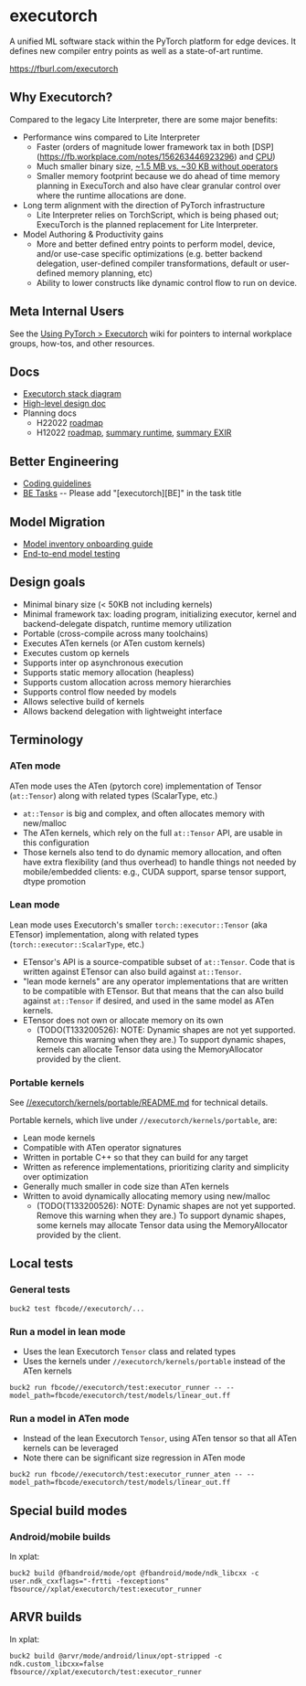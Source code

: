 # executorch
A unified ML software stack within the PyTorch platform for edge devices. It defines new compiler entry points as well as a state-of-art runtime.

https://fburl.com/executorch

## Why Executorch?
Compared to the legacy Lite Interpreter, there are some major benefits:
* Performance wins compared to Lite Interpreter
  * Faster (orders of magnitude lower framework tax in both [DSP] (https://fb.workplace.com/notes/156263446923296) and [CPU](https://fb.workplace.com/notes/821255839309664))
  * Much smaller binary size, [~1.5 MB vs. ~30 KB without operators](https://docs.google.com/document/d/11_QzIO1TEaRtLIcX4ubVzx-sUl2RPUm9Iwbn2Kt1ce4/edit#heading=h.7xrtrf77n4w5)
  * Smaller memory footprint because we do ahead of time memory planning in ExecuTorch and also have clear granular control over where the runtime allocations are done.
* Long term alignment with the direction of PyTorch infrastructure
  * Lite Interpreter relies on TorchScript, which is being phased out; ExecuTorch is the planned replacement for Lite Interpreter.
* Model Authoring & Productivity gains
  * More and better defined entry points to perform model, device, and/or use-case specific optimizations (e.g. better backend delegation, user-defined compiler transformations, default or user-defined memory planning, etc)
  * Ability to lower constructs like dynamic control flow to run on device.

## Meta Internal Users
See the [Using PyTorch > Executorch](https://www.internalfb.com/intern/wiki/PyTorch/Using_PyTorch/Executorch/)
wiki for pointers to internal workplace groups, how-tos, and other resources.

## Docs
* [Executorch stack diagram](https://docs.google.com/drawings/d/1bBIbG6YDIjdx8emS_6K23YM6WyRkKVpPt-26nznxroU/edit)
* [High-level design doc](https://docs.google.com/document/d/1Z12w6-KtwoFDh781LQAbfwUdEZw9cwTCmz5BmKuS6U8/edit#)
* Planning docs
  * H22022 [roadmap](https://fburl.com/executorch-plan)
  * H12022 [roadmap](https://fburl.com/executorch-plan-h12022), [summary runtime](https://fb.workplace.com/notes/1023022781732209), [summary EXIR](https://fb.workplace.com/notes/1094704288071438)

## Better Engineering
* [Coding guidelines](https://docs.google.com/document/d/1RERjvvUSNNQ_gysD-kkHhvbWyfCAaXk7pes9ZdZ1kqM/edit)
* [BE Tasks](https://www.internalfb.com/intern/taskgraph/?q=5567456559966061) -- Please add "[executorch][BE]" in the task title

## Model Migration
* [Model inventory onboarding guide](https://docs.google.com/document/d/1ofoKUvufDFZdZdEYQ1jgTCsuNbSLspDsahgiHhWncCY/edit)
* [End-to-end model testing](https://docs.google.com/document/d/1AeLlSgwhe9Gnj-44kIYv9iyLWdpb6ASF_epr0q4ey5s/edit)
## Design goals
* Minimal binary size (< 50KB not including kernels)
* Minimal framework tax: loading program, initializing executor, kernel and
  backend-delegate dispatch, runtime memory utilization
* Portable (cross-compile across many toolchains)
* Executes ATen kernels (or ATen custom kernels)
* Executes custom op kernels
* Supports inter op asynchronous execution
* Supports static memory allocation (heapless)
* Supports custom allocation across memory hierarchies
* Supports control flow needed by models
* Allows selective build of kernels
* Allows backend delegation with lightweight interface

## Terminology
### ATen mode
ATen mode uses the ATen (pytorch core) implementation of Tensor (`at::Tensor`)
along with related types (ScalarType, etc.)
* `at::Tensor` is big and complex, and often allocates memory with new/malloc
* The ATen kernels, which rely on the full `at::Tensor` API, are usable in this
  configuration
* Those kernels also tend to do dynamic memory allocation, and often have extra
  flexibility (and thus overhead) to handle things not needed by mobile/embedded
  clients: e.g., CUDA support, sparse tensor support, dtype promotion
### Lean mode
Lean mode uses Executorch's smaller `torch::executor::Tensor` (aka ETensor)
implementation, along with related types (`torch::executor::ScalarType`, etc.)
* ETensor's API is a source-compatible subset of `at::Tensor`. Code that is
  written against ETensor can also build against `at::Tensor`.
* "lean mode kernels" are any operator implementations that are written to be
  compatible with ETensor. But that means that the can also build against
  `at::Tensor` if desired, and used in the same model as ATen kernels.
* ETensor does not own or allocate memory on its own
  * (TODO(T133200526): NOTE: Dynamic shapes are not yet supported. Remove this
    warning when they are.) To support dynamic shapes, kernels can allocate
    Tensor data using the MemoryAllocator provided by the client.
### Portable kernels
See [//executorch/kernels/portable/README.md](portable/README.md) for technical details.

Portable kernels, which live under `//executorch/kernels/portable`, are:
* Lean mode kernels
* Compatible with ATen operator signatures
* Written in portable C++ so that they can build for any target
* Written as reference implementations, prioritizing clarity and simplicity
  over optimization
* Generally much smaller in code size than ATen kernels
* Written to avoid dynamically allocating memory using new/malloc
  * (TODO(T133200526): NOTE: Dynamic shapes are not yet supported. Remove this
    warning when they are.) To support dynamic shapes, some kernels may allocate
    Tensor data using the MemoryAllocator provided by the client.

## Local tests
### General tests
```
buck2 test fbcode//executorch/...
```
### Run a model in lean mode
* Uses the lean Executorch `Tensor` class and related types
* Uses the kernels under `//executorch/kernels/portable` instead of the ATen kernels
```
buck2 run fbcode//executorch/test:executor_runner -- --model_path=fbcode/executorch/test/models/linear_out.ff
```
### Run a model in ATen mode
* Instead of the lean Executorch `Tensor`, using ATen tensor so that all ATen kernels can be leveraged
* Note there can be significant size regression in ATen mode
```
buck2 run fbcode//executorch/test:executor_runner_aten -- --model_path=fbcode/executorch/test/models/linear_out.ff
```

## Special build modes
### Android/mobile builds
In xplat:
```
buck2 build @fbandroid/mode/opt @fbandroid/mode/ndk_libcxx -c user.ndk_cxxflags="-frtti -fexceptions" fbsource//xplat/executorch/test:executor_runner
```
## ARVR builds
In xplat:
```
buck2 build @arvr/mode/android/linux/opt-stripped -c ndk.custom_libcxx=false fbsource//xplat/executorch/test:executor_runner
```
